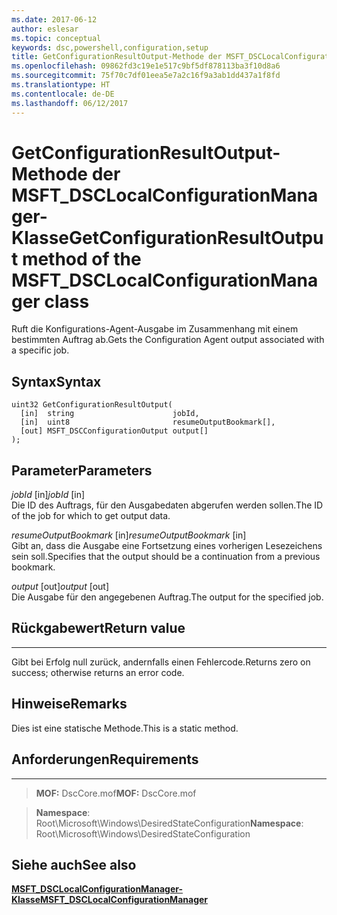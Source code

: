```yaml
---
ms.date: 2017-06-12
author: eslesar
ms.topic: conceptual
keywords: dsc,powershell,configuration,setup
title: GetConfigurationResultOutput-Methode der MSFT_DSCLocalConfigurationManager-Klasse
ms.openlocfilehash: 09862fd3c19e1e517c9bf5df878113ba3f10d8a6
ms.sourcegitcommit: 75f70c7df01eea5e7a2c16f9a3ab1dd437a1f8fd
ms.translationtype: HT
ms.contentlocale: de-DE
ms.lasthandoff: 06/12/2017
---
```

# <a name="getconfigurationresultoutput-method-of-the-msftdsclocalconfigurationmanager-class"></a><span data-ttu-id="2c886-103">GetConfigurationResultOutput-Methode der MSFT_DSCLocalConfigurationManager-Klasse</span><span class="sxs-lookup"><span data-stu-id="2c886-103">GetConfigurationResultOutput method of the MSFT_DSCLocalConfigurationManager class</span></span>

<span data-ttu-id="2c886-104">Ruft die Konfigurations-Agent-Ausgabe im Zusammenhang mit einem bestimmten Auftrag ab.</span><span class="sxs-lookup"><span data-stu-id="2c886-104">Gets the Configuration Agent output associated with a specific job.</span></span>

<a name="syntax"></a><span data-ttu-id="2c886-105">Syntax</span><span class="sxs-lookup"><span data-stu-id="2c886-105">Syntax</span></span>
------

```mof
uint32 GetConfigurationResultOutput(
  [in]  string                      jobId,
  [in]  uint8                       resumeOutputBookmark[],
  [out] MSFT_DSCConfigurationOutput output[]
);
```

<a name="parameters"></a><span data-ttu-id="2c886-106">Parameter</span><span class="sxs-lookup"><span data-stu-id="2c886-106">Parameters</span></span>
----------

<span data-ttu-id="2c886-107">*jobId* \[in\]</span><span class="sxs-lookup"><span data-stu-id="2c886-107">*jobId* \[in\]</span></span>  
<span data-ttu-id="2c886-108">Die ID des Auftrags, für den Ausgabedaten abgerufen werden sollen.</span><span class="sxs-lookup"><span data-stu-id="2c886-108">The ID of the job for which to get output data.</span></span>

<span data-ttu-id="2c886-109">*resumeOutputBookmark* \[in\]</span><span class="sxs-lookup"><span data-stu-id="2c886-109">*resumeOutputBookmark* \[in\]</span></span>  
<span data-ttu-id="2c886-110">Gibt an, dass die Ausgabe eine Fortsetzung eines vorherigen Lesezeichens sein soll.</span><span class="sxs-lookup"><span data-stu-id="2c886-110">Specifies that the output should be a continuation from a previous bookmark.</span></span>

<span data-ttu-id="2c886-111">*output* \[out\]</span><span class="sxs-lookup"><span data-stu-id="2c886-111">*output* \[out\]</span></span>  
<span data-ttu-id="2c886-112">Die Ausgabe für den angegebenen Auftrag.</span><span class="sxs-lookup"><span data-stu-id="2c886-112">The output for the specified job.</span></span>

## <a name="return-value"></a><span data-ttu-id="2c886-113">Rückgabewert</span><span class="sxs-lookup"><span data-stu-id="2c886-113">Return value</span></span>
------------

<span data-ttu-id="2c886-114">Gibt bei Erfolg null zurück, andernfalls einen Fehlercode.</span><span class="sxs-lookup"><span data-stu-id="2c886-114">Returns zero on success; otherwise returns an error code.</span></span>

## <a name="remarks"></a><span data-ttu-id="2c886-115">Hinweise</span><span class="sxs-lookup"><span data-stu-id="2c886-115">Remarks</span></span>

<span data-ttu-id="2c886-116">Dies ist eine statische Methode.</span><span class="sxs-lookup"><span data-stu-id="2c886-116">This is a static method.</span></span>

## <a name="requirements"></a><span data-ttu-id="2c886-117">Anforderungen</span><span class="sxs-lookup"><span data-stu-id="2c886-117">Requirements</span></span>
------------
><span data-ttu-id="2c886-118">**MOF:** DscCore.mof</span><span class="sxs-lookup"><span data-stu-id="2c886-118">**MOF:** DscCore.mof</span></span>

><span data-ttu-id="2c886-119">**Namespace**: Root\Microsoft\Windows\DesiredStateConfiguration</span><span class="sxs-lookup"><span data-stu-id="2c886-119">**Namespace**: Root\Microsoft\Windows\DesiredStateConfiguration</span></span>


## <a name="see-also"></a><span data-ttu-id="2c886-120">Siehe auch</span><span class="sxs-lookup"><span data-stu-id="2c886-120">See also</span></span>


[<span data-ttu-id="2c886-121">**MSFT_DSCLocalConfigurationManager-Klasse**</span><span class="sxs-lookup"><span data-stu-id="2c886-121">**MSFT_DSCLocalConfigurationManager**</span></span>](msft-dsclocalconfigurationmanager.md)

 

 



